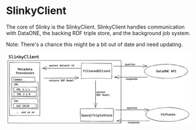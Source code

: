 # SlinkyClient

The core of Slinky is the SlinkyClient.
SlinkyClient handles communication with DataONE, the backing RDF triple store, and the background job system.

Note: There's a chance this might be a bit out of date and need updating.

![architecture diagram of SlinkyClient showing nested boxes with labeled arrows connecting labeled shapes within them](./images/slinky-client-architecture.png)
